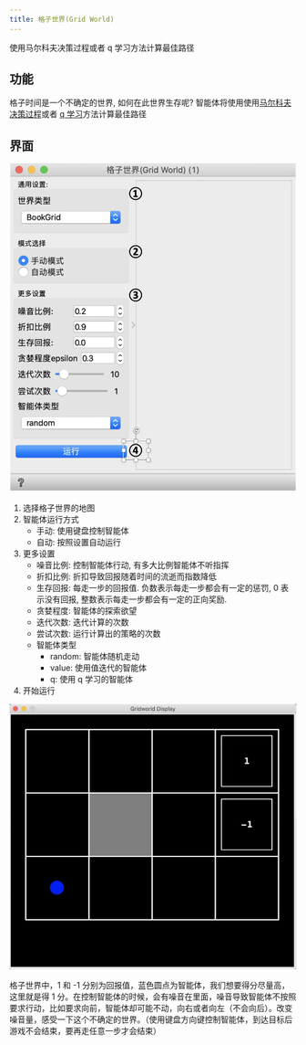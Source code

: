 ```yaml
---
title: 格子世界(Grid World)
---
```


使用马尔科夫决策过程或者 q 学习方法计算最佳路径




## 功能
格子时间是一个不确定的世界, 如何在此世界生存呢? 智能体将使用使用[马尔科夫决策过程](https://en.wikipedia.org/wiki/Markov_decision_process)或者 [q 学习](https://en.wikipedia.org/wiki/Q-learning)方法计算最佳路径

## 界面

![](/assets/images/reinforcement/gridword_stamped.png.webp)

1. 选择格子世界的地图
2. 智能体运行方式
   * 手动: 使用键盘控制智能体
   * 自动: 按照设置自动运行
3. 更多设置
   * 噪音比例: 控制智能体行动, 有多大比例智能体不听指挥
   * 折扣比例: 折扣导致回报随着时间的流逝而指数降低
   * 生存回报: 每走一步的回报值. 负数表示每走一步都会有一定的惩罚, 0 表示没有回报, 整数表示每走一步都会有一定的正向奖励.
   * 贪婪程度: 智能体的探索欲望
   * 迭代次数: 迭代计算的次数
   * 尝试次数: 运行计算出的策略的次数
   * 智能体类型
     * random: 智能体随机走动
     * value: 使用值迭代的智能体
     * q: 使用 q 学习的智能体
4. 开始运行

![](/assets/images/reinforcement/simple_grid.png.webp)

格子世界中，1 和 -1 分别为回报值，蓝色圆点为智能体，我们想要得分尽量高，这里就是得 1 分。在控制智能体的时候，会有噪音在里面，噪音导致智能体不按照要求行动，比如要求向前，智能体却可能不动，向右或者向左（不会向后）。改变噪音量，感受一下这个不确定的世界。（使用键盘方向键控制智能体，到达目标后游戏不会结束，要再走任意一步才会结束）